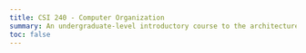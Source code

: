 ```yaml
---
title: CSI 240 - Computer Organization
summary: An undergraduate-level introductory course to the architecture and operation of computing systems, based on S. Schocken's and N. Nisan's Nand to Tetris course. 
toc: false
---
```

